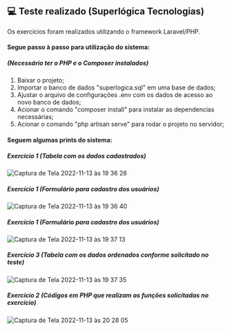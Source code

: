 <h2>💻 Teste realizado (Superlógica Tecnologias)</h2>

Os exercícios foram realizados utilizando o framework Laravel/PHP.

<h4>Segue passo à passo para utilização do sistema:</h4>
<h5>(Necessário ter o PHP e o Composer instalados)</h5>

1. Baixar o projeto;
2. Importar o banco de dados "superlogica.sql" em uma base de dados;
3. Ajustar o arquivo de configurações .env com os dados de acesso ao novo banco de dados;
4. Acionar o comando "composer install" para instalar as dependencias necessárias;
5. Acionar o comando "php artisan serve" para rodar o projeto no servidor; 

<h4>Seguem algumas prints do sistema:</h4>

<h5>Exercício 1 (Tabela com os dados cadastrados)</h5>

![Captura de Tela 2022-11-13 às 19 36 28](https://user-images.githubusercontent.com/50369154/201550542-06a006b4-6260-49d3-8569-b6dcaef502ba.png)

<h5>Exercício 1 (Formulário para cadastro dos usuários)</h5>

![Captura de Tela 2022-11-13 às 19 36 40](https://user-images.githubusercontent.com/50369154/201550544-2a73fb96-867a-440a-bbf2-3c209af302dd.png)

<h5>Exercício 1 (Formulário para cadastro dos usuários)</h5>

![Captura de Tela 2022-11-13 às 19 37 13](https://user-images.githubusercontent.com/50369154/201550545-45551f1a-3bd1-410e-a1f2-e7bae3a8886b.png)

<h5>Exercício 3 (Tabela com os dados ordenados conforme solicitado no teste)</h5>

![Captura de Tela 2022-11-13 às 19 37 35](https://user-images.githubusercontent.com/50369154/201550546-643bb83a-fe17-4b4d-807d-9ae504ffca66.png)

<h5>Exercício 2 (Códigos em PHP que realizam as funções solicitadas no exercício)</h5>

![Captura de Tela 2022-11-13 às 20 28 05](https://user-images.githubusercontent.com/50369154/201550547-5a23f6b7-1f7a-498d-837b-b556c5d8c235.png)
